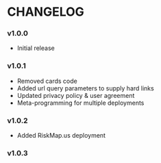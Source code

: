 CHANGELOG
========

### v1.0.0
- Initial release

### v1.0.1
- Removed cards code
- Added url query parameters to supply hard links
- Updated privacy policy & user agreement
- Meta-programming for multiple deployments

### v1.0.2
- Added RiskMap.us deployment

### v1.0.3
